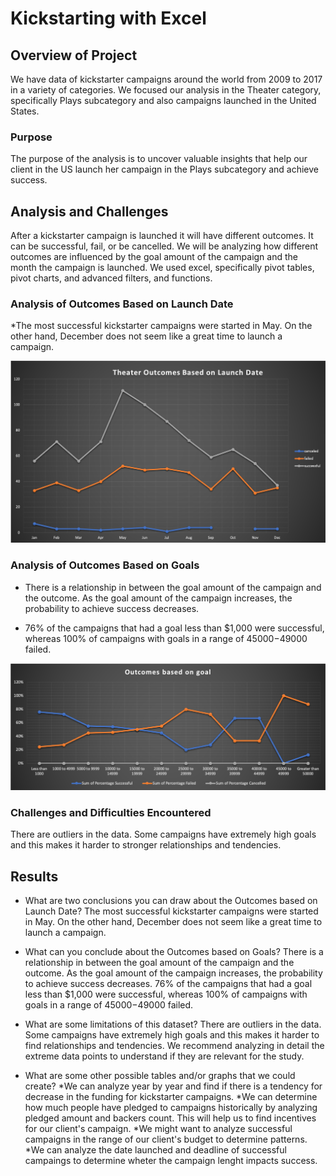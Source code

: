 # Kickstarting with Excel

## Overview of Project

We have data of kickstarter campaigns around the world from 2009 to 2017 in a variety of categories. We focused our analysis in the Theater category, specifically Plays subcategory and also campaigns launched in the United States.

### Purpose

The purpose of the analysis is to uncover valuable insights that help our client in the US launch her campaign in the Plays subcategory and achieve success.

## Analysis and Challenges

After a kickstarter campaign is launched it will have different outcomes. It can be successful, fail, or be cancelled.  We will be analyzing how different outcomes are influenced by the goal amount of the campaign and the month the campaign is launched.  We used excel, specifically pivot tables, pivot charts, and advanced filters, and functions.


### Analysis of Outcomes Based on Launch Date

*The most successful kickstarter campaigns were started in May.  On the other hand, December does not seem like a great time to launch a campaign.


![Theater_Outcomes_vs_Launch](Resources/Theater_Outcomes_vs_Launch.png)


### Analysis of Outcomes Based on Goals

* There is a relationship in between the goal amount of the campaign and the outcome.  As the goal amount of the campaign increases, the probability to achieve success decreases.

* 76% of the campaigns that had a goal less than $1,000 were successful, whereas 100% of campaigns with goals in a range of $45000-$49000 failed.


![Outcomes_based_on_goal](Resources/Outcomes_based_on_goal.png)



### Challenges and Difficulties Encountered

There are outliers in the data.  Some campaigns have extremely high goals and this makes it harder to stronger relationships and tendencies.


## Results

- What are two conclusions you can draw about the Outcomes based on Launch Date? The most successful kickstarter campaigns were started in May.  On the other hand, December does not seem like a great time to launch a campaign.

- What can you conclude about the Outcomes based on Goals? There is a relationship in between the goal amount of the campaign and the outcome.  As the goal amount of the campaign increases, the probability to achieve success decreases.
76% of the campaigns that had a goal less than $1,000 were successful, whereas 100% of campaigns with goals in a range of $45000-$49000 failed.

- What are some limitations of this dataset? There are outliers in the data.  Some campaigns have extremely high goals and this makes it harder to find relationships and tendencies. We recommend analyzing in detail the extreme data points to understand if they are relevant for the study.

- What are some other possible tables and/or graphs that we could create?
*We can analyze year by year and find if there is a tendency for decrease in the funding for kickstarter campaigns.
*We can determine how much people have pledged to campaigns historically by analyzing pledged amount and backers count.  This will help us to find incentives for our client's campaign.
*We might want to analyze successful campaigns in the range of our client's budget to determine patterns.
*We can analyze the date launched and deadline of successful campaings to determine wheter the campaign lenght impacts success.

